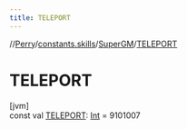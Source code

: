 ```yaml
---
title: TELEPORT
---
```

//[Perry](../../../index.html)/[constants.skills](../index.html)/[SuperGM](index.html)/[TELEPORT](-t-e-l-e-p-o-r-t.html)



# TELEPORT



[jvm]\
const val [TELEPORT](-t-e-l-e-p-o-r-t.html): [Int](https://kotlinlang.org/api/latest/jvm/stdlib/kotlin/-int/index.html) = 9101007




